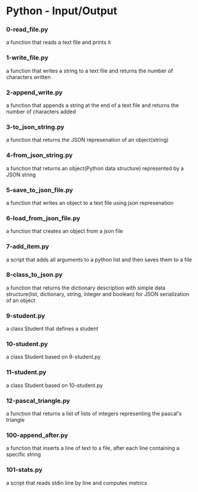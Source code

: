 # Python - Input/Output

### 0-read_file.py

a function that reads a text file and prints it

### 1-write_file.py

a function that writes a string to a text file and returns the number of characters written

### 2-append_write.py

a function that appends a string at the end of a text file and returns the number of characters added

### 3-to_json_string.py

a function that returns the JSON represenation of an object(string)

### 4-from_json_string.py

a function that returns an object(Python data structure) represented by a JSON string

### 5-save_to_json_file.py

a function that writes an object to a text file using json represenation

### 6-load_from_json_file.py

a function that creates an object from a json file

### 7-add_item.py

a script that adds all arguments to a python list and then saves them to a file

### 8-class_to_json.py

a function that returns the dictionary description with simple data structure(list, dictionary, string, integer and boolean) for JSON serialization of an object

### 9-student.py

a class Student that defines a student

### 10-student.py

a class Student based on 9-student.py

### 11-student.py

a class Student based on 10-student.py

### 12-pascal_triangle.py

a function that returns a list of lists of integers representing the pascal's triangle

### 100-append_after.py

a function that inserts a line of text to a file, after each line containing a specific string

### 101-stats.py

a script that reads stdin line by line and computes metrics
